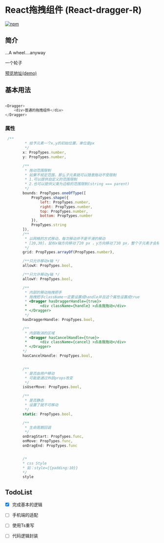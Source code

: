 # React拖拽组件 (React-dragger-R)

[![npm](https://img.shields.io/npm/v/npm.svg)](https://www.npmjs.com/package/react-dragger-r)

简介
----
...A wheel....anyway

一个轮子

[预览地址(demo)](http://htmlpreview.github.io/?https://github.com/215566435/React-dragger-R/blob/master/build/index.html)

基本用法
----
````javascript

<Dragger>
    <div>普通的拖拽组件</div>
</Dragger>

````

### 属性
````javascript
 /**
         * 给予元素一个x,y的初始位置，单位是px
         */
        x: PropTypes.number,
        y: PropTypes.number,

        /**
         * 拖动范围限制
         * 如果不规定范围，那么子元素就可以随意拖动不受限制
         * 1.可以提供自定义的范围限制
         * 2.也可以提供父类为边框的范围限制(string === parent)
         */
        bounds: PropTypes.oneOfType([
            PropTypes.shape({
                left: PropTypes.number,
                right: PropTypes.number,
                top: PropTypes.number,
                bottom: PropTypes.number
            }),
            PropTypes.string
        ]),
        /**
         * 以网格的方式移动，每次移动并不是平滑的移动
         * [20,30]，鼠标x轴方向移动了20 px ，y方向移动了30 px，整个子元素才会移动
         */
        grid: PropTypes.arrayOf(PropTypes.number),

        /**只允许移动x轴 */
        allowX: PropTypes.bool,

        /**只允许移动y轴 */
        allowY: PropTypes.bool,

        /**
         * 内部的移动拖拽把手
         * 拖拽把手className一定要设置成handle并且这个属性设置成true
         * <Dragger hasDraggerHandle={true}>
         *      <div className={handle} >点击我拖动</div>
         * </Dragger>
         */
        hasDraggerHandle: PropTypes.bool,

        /**
         * 内部取消的区域 
         * <Dragger hasCancelHandle={true}>
         *      <div className={cancel} >点击我拖动</div>
         * </Dragger>
        */
        hasCancelHandle: PropTypes.bool,


        /**
         * 是否由用户移动
         * 可能是通过外部props改变
         */
        isUserMove: PropTypes.bool,

        /**
         * 是否静态
         * 设置了就不可移动
         */
        static: PropTypes.bool,

        /**
         * 生命周期回调
         */
        onDragStart: PropTypes.func,
        onMove: PropTypes.func,
        onDragEnd: PropTypes.func


        /*
        * css Style
        * 如：style={{padding:10}}
        */
        style
````




TodoList
----

- [x] 完成基本的逻辑
- [ ] 手机端的适配
- [ ] 使用Ts重写
- [ ] 代码逻辑封装


